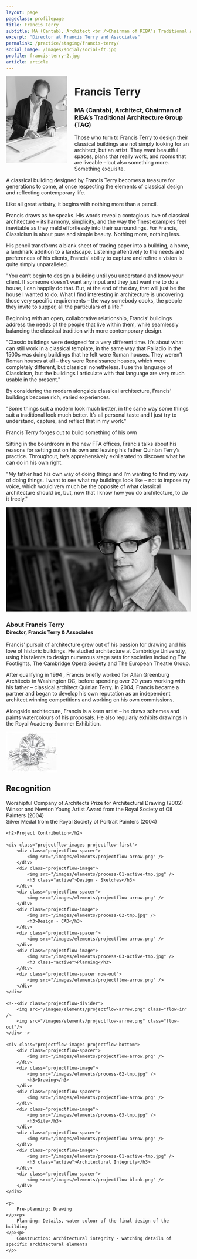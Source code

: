 ```yaml
---
layout: page
pageclass: profilepage
title: Francis Terry
subtitle: MA (Cantab), Architect <br />Chairman of RIBA’s Traditional Architecture Group (TAG)
excerpt: "Director at Francis Terry and Associates"
permalink: /practice/staging/francis-terry/
social_image: /images/social/social-ft.jpg
profile: francis-terry-2.jpg
article: article
---
```

<img src="/images/feature/francis-sketching-tall-crop-mono.jpg" style="float:left;width:33%;margin:0 20px 20px 0;">
<h1 class="post-title">Francis Terry</h1>
<h3>MA (Cantab), Architect, Chairman of RIBA’s Traditional Architecture Group (TAG)</h3>
<div class="wrapper-no-clear">
	<p>
		Those who turn to Francis Terry to design their classical buildings are not simply looking for an architect, but an artist. They want beautiful spaces, plans that really work, and rooms that are liveable – but also something more. Something exquisite.
	</p><p>
		A classical building designed by Francis Terry becomes a treasure for generations to come, at once respecting the elements of classical design and reflecting contemporary life.
	</p><p>
		Like all great artistry, it begins with nothing more than a pencil.
	</p><p>
		Francis draws as he speaks. His words reveal a contagious love of classical architecture – its harmony, simplicity, and the way the finest examples feel inevitable as they meld effortlessly into their surroundings. For Francis, Classicism is about pure and simple beauty. Nothing more, nothing less.
	</p><p>
		His pencil transforms a blank sheet of tracing paper into a building, a home, a landmark addition to a landscape. Listening attentively to the needs and preferences of his clients, Francis’ ability to capture and refine a vision is quite simply unparalleled.
	</p>
</div>

<div class="wrapper-no-clear">
	<p class="quotation">
		"You can’t begin to design a building until you understand and know your client. If someone doesn’t want any input and they just want me to do a house, I can happily do that. But, at the end of the day, that will just be the house I wanted to do. What I find interesting in architecture is uncovering those very specific requirements – the way somebody cooks, the people they invite to supper, all the particulars of a life."
	</p>
</div>

<div class="wrapper-no-clear">
	<p>
		Beginning with an open, collaborative relationship, Francis’ buildings address the needs of the people that live within them, while seamlessly balancing the classical tradition with more contemporary design.
	</p>
</div>

<div class="wrapper-no-clear">
	<p class="quotation">
		"Classic buildings were designed for a very different time. It’s about what can still work in a classical template, in the same way that Palladio in the 1500s was doing buildings that he felt were Roman houses. They weren’t Roman houses at all – they were Renaissance houses, which were completely different, but classical nonetheless. I use the language of Classicism, but the buildings I articulate with that language are very much usable in the present."
	</p>
</div>

<div class="wrapper-no-clear">
	<p>
		By considering the modern alongside classical architecture, Francis’ buildings become rich, varied experiences.
	</p>
</div>

<div class="wrapper-no-clear">
	<p class="quotation">
		"Some things suit a modern look much better, in the same way some things suit a traditional look much better. It’s all personal taste and I just try to understand, capture, and reflect that in my work."
	</p>
</div>

<div class="wrapper-no-clear">
	<p>
		Francis Terry forges out to build something of his own
	</p><p>
		Sitting in the boardroom in the new FTA offices, Francis talks about his reasons for setting out on his own and leaving his father Quinlan Terry’s practice. Throughout, he’s apprehensively exhilarated  to discover what he can do in his own right.
	</p>
</div>

<div class="wrapper">
	<p class="quotation">
		"My father had his own way of doing things and I’m wanting to find my way of doing things. I want to see what my buildings look like – not to impose my voice, which would very much be the opposite of what classical architecture should be, but, now that I know how you do architecture, to do it freely."
	</p>
</div>

<div class="profile-info greybox">
	<div class="profile-info-left profile-info-ft">
		<img src="/images/practice/francis-terry-2.jpg" alt="Francis Terry">
	</div>
	<div class="profile-info-right">
		<h3>About Francis Terry<br />
		<small>Director, Francis Terry & Associates</small></h3>
		<lineout></lineout>
		<p>
			Francis’ pursuit of architecture grew out of his passion for drawing and his love of historic buildings. He studied architecture at Cambridge University, using his talents to design numerous stage sets for societies including The Footlights, The Cambridge Opera Society and The European Theatre Group.
		</p><p>
			After qualifying in 1994 , Francis briefly worked for Allan Greenburg Architects in Washington DC, before spending over 20 years working with his father – classical architect Quinlan Terry. In 2004, Francis became a partner and began to develop his own reputation as an independent architect winning competitions and working on his own commissions.
		</p><p>
			Alongside architecture, Francis is a keen artist – he draws schemes and paints watercolours of his proposals. He also regularly exhibits drawings in the Royal Academy Summer Exhibition.
		</p>
	</div>
</div>

<div class="wrapper award">
	<div class="award-image">
		<img src="/images/elements/ft-sketch-small.jpg" class="award-image">
	</div>
	<h2>Recognition</h2>
	<div class="award-text">
		<div class="award-first">Worshipful Company of Architects Prize for Architectural Drawing (2002)</div>
		<div class="award-second">Winsor and Newton Young Artist Award from the Royal Society of Oil Painters (2004)</div>
		<div class="award-third">Silver Medal from the Royal Society of Portrait Painters (2004)</div>
	</div>
</div>

<lineout></lineout>

<div class="wrapper projectflow">

	<h2>Project Contribution</h2>
	
	<div class="projectflow-images projectflow-first">
		<div class="projectflow-spacer">
			<img src="/images/elements/projectflow-arrow.png" />
		</div>
		<div class="projectflow-image">
			<img src="/images/elements/process-01-active-tmp.jpg" />
			<h3 class="active">Design - Sketches</h3>
		</div>
		<div class="projectflow-spacer">
			<img src="/images/elements/projectflow-arrow.png" />
		</div>
		<div class="projectflow-image">
			<img src="/images/elements/process-02-tmp.jpg" />
			<h3>Design - CAD</h3>
		</div>
		<div class="projectflow-spacer">
			<img src="/images/elements/projectflow-arrow.png" />
		</div>
		<div class="projectflow-image">
			<img src="/images/elements/process-03-active-tmp.jpg" />
			<h3 class="active">Planning</h3>
		</div>
		<div class="projectflow-spacer row-out">
			<img src="/images/elements/projectflow-arrow.png" />
		</div>
	</div>
	
	<!--<div class="projectflow-divider">
		<img src="/images/elements/projectflow-arrow.png" class="flow-in" />
		<img src="/images/elements/projectflow-arrow.png" class="flow-out"/>
	</div>-->
	
	<div class="projectflow-images projectflow-bottom">
		<div class="projectflow-spacer">
			<img src="/images/elements/projectflow-arrow.png" />
		</div>
		<div class="projectflow-image">
			<img src="/images/elements/process-02-tmp.jpg" />
			<h3>Drawing</h3>
		</div>
		<div class="projectflow-spacer">
			<img src="/images/elements/projectflow-arrow.png" />
		</div>
		<div class="projectflow-image">
			<img src="/images/elements/process-03-tmp.jpg" />
			<h3>Site</h3>
		</div>
		<div class="projectflow-spacer">
			<img src="/images/elements/projectflow-arrow.png" />
		</div>
		<div class="projectflow-image">
			<img src="/images/elements/process-01-active-tmp.jpg" />
			<h3 class="active">Architectural Integrity</h3>
		</div>
		<div class="projectflow-spacer">
			<img src="/images/elements/projectflow-blank.png" />
		</div>
	</div>
	
	<p>
		Pre-planning: Drawing
	</p><p>	
		Planning: Details, water colour of the final design of the building
	</p><p>
		Construction: Architectural integrity - watching details of specific architectural elements
	</p>
	
</div>